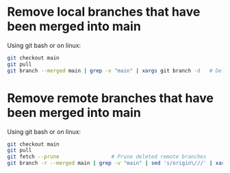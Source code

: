# Remove local branches that have been merged into main
Using git bash or on linux:
```bash
git checkout main
git pull
git branch --merged main | grep -v "main" | xargs git branch -d   # Delete merged remote branches except main
```

# Remove remote branches that have been merged into main
Using git bash or on linux:
```bash
git checkout main
git pull
git fetch --prune                 # Prune deleted remote branches
git branch -r --merged main | grep -v "main" | sed 's/origin\///' | xargs -I {} git push origin --delete {} # Delete merged remote branches except main
```
